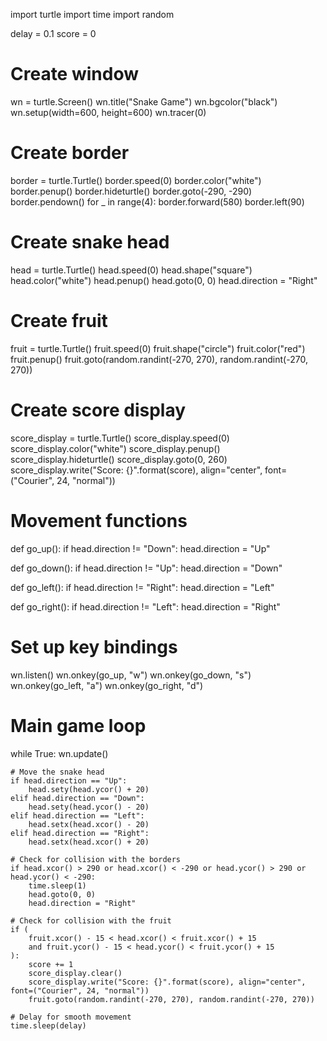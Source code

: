 import turtle
import time
import random

delay = 0.1
score = 0

# Create window
wn = turtle.Screen()
wn.title("Snake Game")
wn.bgcolor("black")
wn.setup(width=600, height=600)
wn.tracer(0)

# Create border
border = turtle.Turtle()
border.speed(0)
border.color("white")
border.penup()
border.hideturtle()
border.goto(-290, -290)
border.pendown()
for _ in range(4):
    border.forward(580)
    border.left(90)

# Create snake head
head = turtle.Turtle()
head.speed(0)
head.shape("square")
head.color("white")
head.penup()
head.goto(0, 0)
head.direction = "Right"

# Create fruit
fruit = turtle.Turtle()
fruit.speed(0)
fruit.shape("circle")
fruit.color("red")
fruit.penup()
fruit.goto(random.randint(-270, 270), random.randint(-270, 270))

# Create score display
score_display = turtle.Turtle()
score_display.speed(0)
score_display.color("white")
score_display.penup()
score_display.hideturtle()
score_display.goto(0, 260)
score_display.write("Score: {}".format(score), align="center", font=("Courier", 24, "normal"))

# Movement functions
def go_up():
    if head.direction != "Down":
        head.direction = "Up"

def go_down():
    if head.direction != "Up":
        head.direction = "Down"

def go_left():
    if head.direction != "Right":
        head.direction = "Left"

def go_right():
    if head.direction != "Left":
        head.direction = "Right"

# Set up key bindings
wn.listen()
wn.onkey(go_up, "w")
wn.onkey(go_down, "s")
wn.onkey(go_left, "a")
wn.onkey(go_right, "d")

# Main game loop
while True:
    wn.update()

    # Move the snake head
    if head.direction == "Up":
        head.sety(head.ycor() + 20)
    elif head.direction == "Down":
        head.sety(head.ycor() - 20)
    elif head.direction == "Left":
        head.setx(head.xcor() - 20)
    elif head.direction == "Right":
        head.setx(head.xcor() + 20)

    # Check for collision with the borders
    if head.xcor() > 290 or head.xcor() < -290 or head.ycor() > 290 or head.ycor() < -290:
        time.sleep(1)
        head.goto(0, 0)
        head.direction = "Right"

    # Check for collision with the fruit
    if (
        fruit.xcor() - 15 < head.xcor() < fruit.xcor() + 15
        and fruit.ycor() - 15 < head.ycor() < fruit.ycor() + 15
    ):
        score += 1
        score_display.clear()
        score_display.write("Score: {}".format(score), align="center", font=("Courier", 24, "normal"))
        fruit.goto(random.randint(-270, 270), random.randint(-270, 270))

    # Delay for smooth movement
    time.sleep(delay)
